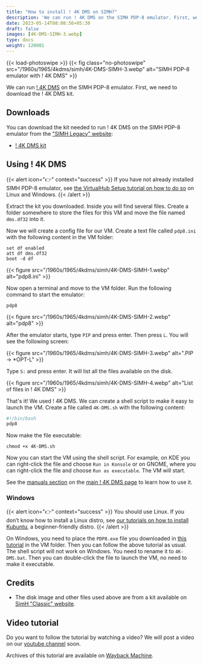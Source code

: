 ```yaml
---
title: "How to install ! 4K DMS on SIMH?"
description: 'We can run ! 4K DMS on the SIMH PDP-8 emulator. First, we need to download the ! 4K DMS kit. You can download the kit needed to run ! 4K DMS on the SIMH PDP-8 emulator from the "SIMH Legacy" website:'
date: 2023-05-14T08:08:56+05:30
draft: false
images: [4K-DMS-SIMH-3.webp]
type: docs
weight: 120001
---
```


{{< load-photoswipe >}}
{{< fig class="no-photoswipe" src="/1960s/1965/4kdms/simh/4K-DMS-SIMH-3.webp" alt="SIMH PDP-8 emulator with ! 4K DMS" >}}

We can run [! 4K DMS](/1960s/1965/4kdms) on the SIMH PDP-8 emulator. First, we need to download the ! 4K DMS kit.

## Downloads

You can download the kit needed to run ! 4K DMS on the SIMH PDP-8 emulator from the ["SIMH Legacy" website](http://simh.trailing-edge.com/):

- [! 4K DMS kit](http://simh.trailing-edge.com/kits/dms8.zip)

## Using ! 4K DMS

{{< alert icon="👉" context="success" >}}
If you have not already installed SIMH PDP-8 emulator, see [the VirtualHub Setup tutorial on how to do so](https://setup.virtualhub.eu.org/simh-pdp8/) on Linux and Windows.
{{< /alert >}}

Extract the kit you downloaded. Inside you will find several files. Create a folder somewhere to store the files for this VM and move the file named `dms.df32` into it.

Now we will create a config file for our VM. Create a text file called `pdp8.ini` with the following content in the VM folder:

``` config
set df enabled
att df dms.df32
boot -d df
```

{{< figure src="/1960s/1965/4kdms/simh/4K-DMS-SIMH-1.webp" alt="pdp8.ini" >}}

Now open a terminal and move to the VM folder. Run the following command to start the emulator:

``` console
pdp8
```

{{< figure src="/1960s/1965/4kdms/simh/4K-DMS-SIMH-2.webp" alt="pdp8" >}}

After the emulator starts, type `PIP` and press enter. Then press `L`. You will see the following screen:

{{< figure src="/1960s/1965/4kdms/simh/4K-DMS-SIMH-3.webp" alt=".PIP -> *OPT-L" >}}

Type `S:` and press enter. It will list all the files available on the disk.

{{< figure src="/1960s/1965/4kdms/simh/4K-DMS-SIMH-4.webp" alt="List of files in ! 4K DMS" >}}

That's it! We used ! 4K DMS. We can create a shell script to make it easy to launch the VM. Create a file called `4K-DMS.sh` with the following content:

``` bash
#!/bin/bash
pdp8
```

Now make the file executable:

``` console
chmod +x 4K-DMS.sh
```

Now you can start the VM using the shell script. For example, on KDE you can right-click the file and choose `Run in Konsole` or on GNOME, where you can right-click the file and choose `Run as executable`. The VM will start.

See the [manuals section](/1960s/1965/4kdms/#manuals) on the [main ! 4K DMS page](/1960s/1965/4kdms/) to learn how to use it.

### Windows

{{< alert icon="👉" context="success" >}}
You should use Linux. If you don’t know how to install a Linux distro, see [our tutorials on how to install Kubuntu](https://setup.virtualhub.eu.org/tag/os/), a beginner-friendly distro.
{{< /alert >}}

On Windows, you need to place the `PDP8.exe` file you downloaded in [this tutorial](https://setup.virtualhub.eu.org/simh-pdp8#windows) in the VM folder. Then you can follow the above tutorial as usual. The shell script will not work on Windows. You need to rename it to `4K-DMS.bat`. Then you can double-click the file to launch the VM, no need to make it executable.

## Credits

- The disk image and other files used above are from a kit available on [SimH "Classic" website](http://simh.trailing-edge.com/).

## Video tutorial

Do you want to follow the tutorial by watching a video? We will post a video on our [youtube channel](https://www.youtube.com/@virtua1hub) soon.

Archives of this tutorial are available on [Wayback Machine](https://web.archive.org/web/*/https://virtualhub.eu.org/1960s/1965/4kdms/simh/).
